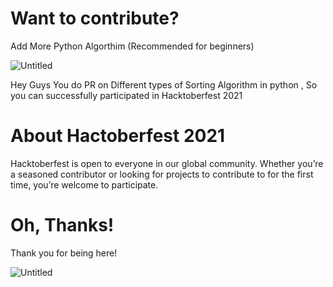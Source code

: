 # Want to contribute?

Add More Python  Algorthim (Recommended for beginners)


![Untitled](https://user-images.githubusercontent.com/55308841/135750163-2f8946e0-5617-43b0-a6ee-7b4c69d7d06f.png)



Hey Guys You do PR on Different types of Sorting Algorithm in python , So you can successfully participated in Hacktoberfest 2021

# About Hactoberfest 2021

Hacktoberfest is open to everyone in our global community. Whether you’re a seasoned contributor or looking for projects to contribute to for the first time, you’re welcome to participate.


 # Oh, Thanks!
 
 
Thank you for being here! 





![Untitled](https://user-images.githubusercontent.com/55308841/135988192-6fa838aa-5889-46ea-badc-50e98af504ff.png)



